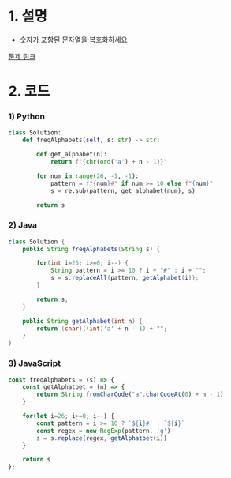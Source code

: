 # 1. 설명
- 숫자가 포함된 문자열을 복호화하세요

[문제 링크](https://leetcode.com/problems/decrypt-string-from-alphabet-to-integer-mapping/)


# 2. 코드
### 1) Python
```python
class Solution:
    def freqAlphabets(self, s: str) -> str:

        def get_alphabet(n):
            return f"{chr(ord('a') + n - 1)}"

        for num in range(26, -1, -1):
            pattern = f"{num}#" if num >= 10 else f"{num}"
            s = re.sub(pattern, get_alphabet(num), s)

        return s
```

### 2) Java
```java
class Solution {
    public String freqAlphabets(String s) {

        for(int i=26; i>=0; i--) {
            String pattern = i >= 10 ? i + "#" : i + "";
            s = s.replaceAll(pattern, getAlphabet(i));
        }

        return s;
    }

    public String getAlphabet(int n) {
        return (char)((int)'a' + n - 1) + "";
    }
}
```

### 3) JavaScript
```js
const freqAlphabets = (s) => {
    const getAlphatbet = (n) => {
        return String.fromCharCode("a".charCodeAt(0) + n - 1)
    }

    for(let i=26; i>=0; i--) {
        const pattern = i >= 10 ? `${i}#` : `${i}`
        const regex = new RegExp(pattern, 'g')
        s = s.replace(regex, getAlphatbet(i))
    }

    return s
};
```